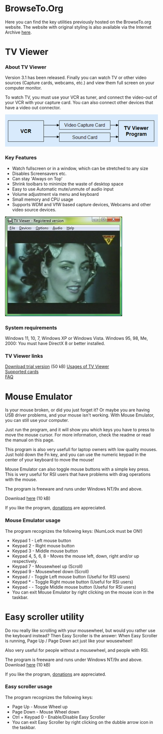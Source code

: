 # BrowseTo.Org
Here you can find the key utilities previously hosted on the BrowseTo.org website.
The website with original styling is also available via the Internet Archive [here](https://web.archive.org/web/20211218231743/http://rhdesigns.browseto.org/).

# TV Viewer

### About TV Viewer
Version 3.1 has been released.
Finally you can watch TV or other video sources (Capture cards, webcams, etc.) and view them full screen on your computer monitor.

To watch TV, you must use your VCR as tuner, and connect the video-out of your VCR with your capture card. You can also connect other devices that have a video out connector.

![TV Viewer connection diagram](https://github.com/Profile926/BrowseTo.Org/blob/main/tvviewer/tv_viewer_connections.png)

### Key Features
- Watch fullscreen or in a window, which can be stretched to any size
- Disables Screensavers etc.
- Can stay 'Always on Top'
- Shrink toolbars to minimize the waste of desktop space
- Easy to use Automatic mute/unmute of audio input
- Volume adjustment via menu and keyboard
- Small memory and CPU usage
- Supports WDM and VfW based capture devices, Webcams and other video source devices.

![TV Viewer screenshot](https://github.com/Profile926/BrowseTo.Org/blob/main/tvviewer/tvviewer.jpg)

### System requirements
Windows 11, 10, 7, Windows XP or Windows Vista.
Windows 95, 98, Me, 2000: You must have DirectX 8 or better installed.

### TV Viewer links
[Download trial version](https://github.com/Profile926/BrowseTo.Org/raw/main/tviewer/tvtrial.zip) (50 kB)
[Usages of TV Viewer](tvviewer/usages.md)  
[Supported cards](tvviewer/supportedcards.md)  
[FAQ](tvviewer/faq.md)  

# Mouse Emulator
Is your mouse broken, or did you just forget it? Or maybe you are having USB driver problems, and your mouse isn't working. With Mouse Emulator, you can still use your computer.

Just run the program, and it will show you which keys you have to press to move the mouse cursor. For more information, check the readme or read the manual on this page.

This program is also very usefull for laptop owners with low quality mouses. Just hold down the Fn key, and you can use the numeric keypad in the center of your keyboard to move the mouse!

Mouse Emulator can also toggle mouse buttons with a simple key press. This is very useful for RSI users that have problems with drag operations with the mouse.

The program is freeware and runs under Windows NT/9x and above.

Download [here](https://github.com/Profile926/BrowseTo.Org/raw/main/utilities/mousemu.zip) (10 kB)

If you like the program, [donations](https://www.paypal.com/donate/?hosted_button_id=674WLNXJQCHC2) are appreciated. 

### Mouse Emulator usage
The program recognizes the following keys: (NumLock must be ON!)

- Keypad 1 - Left mouse button
- Keypad 2 - Right mouse button
- Keypad 3 - Middle mouse button
- Keypad 4, 5, 6, 8 - Moves the mouse left, down, right and/or up respectively.
- Keypad 7 - Mousewheel up (Scroll)
- Keypad 9 - Mousewheel down (Scroll)
- Keypad / - Toggle Left mouse button (Useful for RSI users)
- Keypad * - Toggle Right mouse button (Useful for RSI users)
- Keypad - - Toggle Middle mouse button (Useful for RSI users)
- You can exit Mouse Emulator by right clicking on the mouse icon in the taskbar.

# Easy scroller utility
Do rou really like scrolling with your mousewheel, but would you rather use the keyboard instead? Then Easy Scroller is the answer: When Easy Scroller is running, Page Up / Page Down act just like your wousewheel!

Also very useful for people without a mousewheel, and people with RSI.

The program is freeware and runs under Windows NT/9x and above.
Download [here](https://github.com/Profile926/BrowseTo.Org/raw/main/utilities/EasyScroller.zip) (10 kB)

If you like the program, [donations](https://www.paypal.com/donate/?hosted_button_id=Y2A3RAHLMXM9E) are appreciated. 

### Easy scroller usage
The program recognizes the following keys:

- Page Up - Mouse Wheel up
- Page Down - Mouse Wheel down
- Ctrl + Keypad 0 - Enable/Disable Easy Scroller
- You can exit Easy Scroller by right clicking on the dubble arrow icon in the taskbar.

